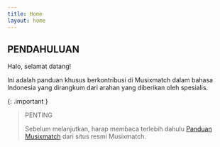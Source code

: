```yaml
---
title: Home
layout: home
---
```


## **PENDAHULUAN**
Halo, selamat datang!

Ini adalah panduan khusus berkontribusi di Musixmatch dalam bahasa Indonesia yang dirangkum dari arahan yang diberikan oleh spesialis.

{: .important }
> PENTING
>
> Sebelum melanjutkan, harap membaca terlebih dahulu [Panduan Musixmatch] dari situs resmi Musixmatch.
> 



[Panduan Musixmatch]: https://community.musixmatch.com/guidelines?lng=id
